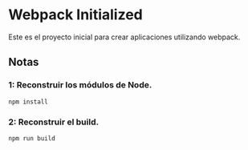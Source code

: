 # Webpack Initialized

Este es el proyecto inicial para crear aplicaciones utilizando webpack.

## Notas

### 1: Reconstruir los módulos de Node.

```
npm install
```

### 2: Reconstruir el build.

```
npm run build
```
